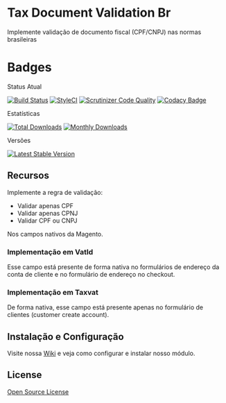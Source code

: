 # Tax Document Validation Br

Implemente validação de documento fiscal (CPF/CNPJ) nas normas brasileiras

# Badges

Status Atual

[![Build Status](https://app.travis-ci.com/elisei/tax-document-validation-br.svg?branch=Magento%402.3)](https://app.travis-ci.com/elisei/tax-document-validation-br)
[![StyleCI](https://github.styleci.io/repos/432332292/shield?branch=Magento@2.3)](https://github.styleci.io/repos/432330655?branch=Magento@2.3)
[![Scrutinizer Code Quality](https://scrutinizer-ci.com/g/elisei/tax-document-validation-br/badges/quality-score.png?b=Magento%402.3)](https://scrutinizer-ci.com/g/elisei/tax-document-validation-br/)
[![Codacy Badge](https://app.codacy.com/project/badge/Grade/939d6dc3ac134fb384b67075bda95022)](https://www.codacy.com/gh/elisei/tax-document-validation-br/dashboard?utm_source=github.com&amp;utm_medium=referral&amp;utm_content=elisei/tax-document-validation-br&amp;utm_campaign=Badge_Grade)

Estatísticas

[![Total Downloads](https://poser.pugx.org/o2ti/tax-document-validation-br/downloads)](https://packagist.org/packages/o2ti/tax-document-validation-br)
[![Monthly Downloads](https://poser.pugx.org/o2ti/tax-document-validation-br/d/monthly)](https://packagist.org/packages/o2ti/tax-document-validation-br)

Versões

[![Latest Stable Version](https://poser.pugx.org/o2ti/tax-document-validation-br/v/stable)](https://packagist.org/packages/o2ti/tax-document-validation-br)

## Recursos

Implemente a regra de validação:
- Validar apenas CPF
- Validar apenas CPNJ
- Validar CPF ou CNPJ

Nos campos nativos da Magento.

### Implementação em VatId

Esse campo está presente de forma nativa no formulários de endereço da conta de cliente e no formulário de endereço no checkout.

### Implementação em Taxvat

De forma nativa, esse campo está presente apenas no formulário de clientes (customer create account).

## Instalação e Configuração

Visite nossa [Wiki](https://github.com/elisei/tax-document-validation-br/wiki) e veja como configurar e instalar nosso módulo.

## License

[Open Source License](LICENSE.txt)
